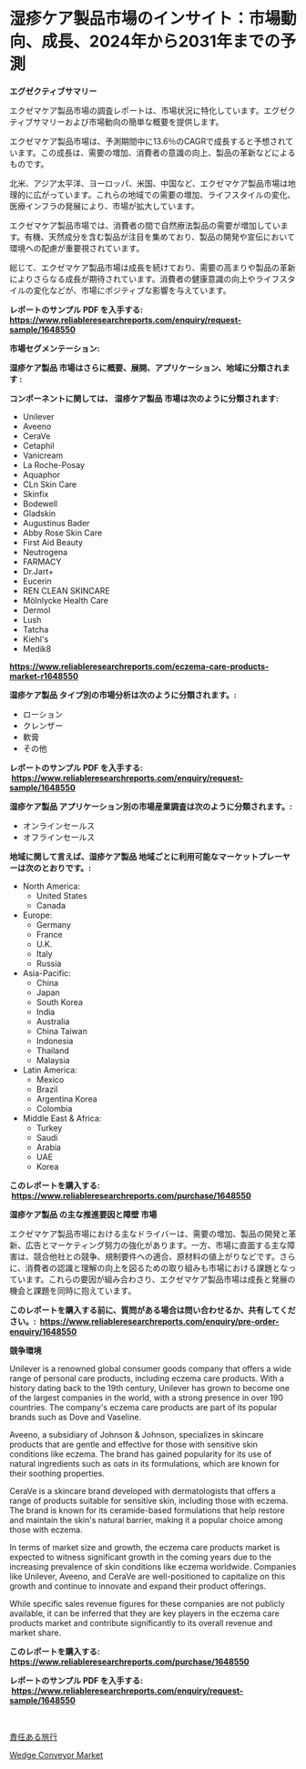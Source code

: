 <p><h1>湿疹ケア製品市場のインサイト：市場動向、成長、2024年から2031年までの予測</h1></p><p><strong>エグゼクティブサマリー</strong></p>
<p><p>エクゼマケア製品市場の調査レポートは、市場状況に特化しています。エグゼクティブサマリーおよび市場動向の簡単な概要を提供します。</p><p>エクゼマケア製品市場は、予測期間中に13.6％のCAGRで成長すると予想されています。この成長は、需要の増加、消費者の意識の向上、製品の革新などによるものです。</p><p>北米、アジア太平洋、ヨーロッパ、米国、中国など、エクゼマケア製品市場は地理的に広がっています。これらの地域での需要の増加、ライフスタイルの変化、医療インフラの発展により、市場が拡大しています。</p><p>エクゼマケア製品市場では、消費者の間で自然療法製品の需要が増加しています。有機、天然成分を含む製品が注目を集めており、製品の開発や宣伝において環境への配慮が重要視されています。</p><p>総じて、エクゼマケア製品市場は成長を続けており、需要の高まりや製品の革新によりさらなる成長が期待されています。消費者の健康意識の向上やライフスタイルの変化などが、市場にポジティブな影響を与えています。</p></p>
<p><strong>レポートのサンプル PDF を入手する: <a href="https://www.reliableresearchreports.com/enquiry/request-sample/1648550">https://www.reliableresearchreports.com/enquiry/request-sample/1648550</a></strong></p>
<p><strong>市場セグメンテーション:</strong></p>
<p><strong> 湿疹ケア製品 市場はさらに概要、展開、アプリケーション、地域に分類されます :</strong></p>
<p><strong>コンポーネントに関しては、 湿疹ケア製品 市場は次のように分類されます: &nbsp;</strong></p>
<p><ul><li>Unilever</li><li>Aveeno</li><li>CeraVe</li><li>Cetaphil</li><li>Vanicream</li><li>La Roche-Posay</li><li>Aquaphor</li><li>CLn Skin Care</li><li>Skinfix</li><li>Bodewell</li><li>Gladskin</li><li>Augustinus Bader</li><li>Abby Rose Skin Care</li><li>First Aid Beauty</li><li>Neutrogena</li><li>FARMACY</li><li>Dr.Jart+</li><li>Eucerin</li><li>REN CLEAN SKINCARE</li><li>Mölnlycke Health Care</li><li>Dermol</li><li>Lush</li><li>Tatcha</li><li>Kiehl's</li><li>Medik8</li></ul></p>
<p><strong><a href="https://www.reliableresearchreports.com/eczema-care-products-market-r1648550">https://www.reliableresearchreports.com/eczema-care-products-market-r1648550</a></strong></p>
<p><strong> 湿疹ケア製品 タイプ別の市場分析は次のように分類されます。:</strong></p>
<p><ul><li>ローション</li><li>クレンザー</li><li>軟膏</li><li>その他</li></ul></p>
<p><strong>レポートのサンプル PDF を入手する: &nbsp;<a href="https://www.reliableresearchreports.com/enquiry/request-sample/1648550">https://www.reliableresearchreports.com/enquiry/request-sample/1648550</a></strong></p>
<p><strong> 湿疹ケア製品 アプリケーション別の市場産業調査は次のように分類されます。:</strong></p>
<p><ul><li>オンラインセールス</li><li>オフラインセールス</li></ul></p>
<p><strong>地域に関して言えば、湿疹ケア製品 地域ごとに利用可能なマーケットプレーヤーは次のとおりです。:</strong></p>
<p><ul>
    <li>
        North America:
        <ul>
            <li>United States</li>
            <li>Canada</li>
        </ul>
    </li>
    <li>
        Europe:
        <ul>
            <li>Germany</li>
            <li>France</li>
            <li>U.K.</li>
            <li>Italy</li>
            <li>Russia</li>
        </ul>
    </li>
    <li>
        Asia-Pacific:
        <ul>
            <li>China</li>
            <li>Japan</li>
            <li>South Korea</li>
            <li>India</li>
            <li>Australia</li>
            <li>China Taiwan</li>
            <li>Indonesia</li>
            <li>Thailand</li>
            <li>Malaysia</li>
        </ul>
    </li>
    <li>
        Latin America:
        <ul>
            <li>Mexico</li>
            <li>Brazil</li>
            <li>Argentina Korea</li>
            <li>Colombia</li>
        </ul>
    </li>
    <li>
        Middle East & Africa:
        <ul>
            <li>Turkey</li>
            <li>Saudi</li>
            <li>Arabia</li>
            <li>UAE</li>
            <li>Korea</li>
        </ul>
    </li>
    </ul></p>
<p><strong>このレポートを購入する: &nbsp;<a href="https://www.reliableresearchreports.com/purchase/1648550">https://www.reliableresearchreports.com/purchase/1648550</a></strong></p>
<p><strong>湿疹ケア製品 の主な推進要因と障壁 市場</strong></p>
<p><p>エクゼマケア製品市場における主なドライバーは、需要の増加、製品の開発と革新、広告とマーケティング努力の強化があります。一方、市場に直面する主な障害は、競合他社との競争、規制要件への適合、原材料の値上がりなどです。さらに、消費者の認識と理解の向上を図るための取り組みも市場における課題となっています。これらの要因が組み合わさり、エクゼマケア製品市場は成長と発展の機会と課題を同時に抱えています。</p></p>
<p><strong>このレポートを購入する前に、質問がある場合は問い合わせるか、共有してください。:&nbsp; <a href="https://www.reliableresearchreports.com/enquiry/pre-order-enquiry/1648550">https://www.reliableresearchreports.com/enquiry/pre-order-enquiry/1648550</a></strong></p>
<p><strong>競争環境</strong></p>
<p><p>Unilever is a renowned global consumer goods company that offers a wide range of personal care products, including eczema care products. With a history dating back to the 19th century, Unilever has grown to become one of the largest companies in the world, with a strong presence in over 190 countries. The company's eczema care products are part of its popular brands such as Dove and Vaseline.</p><p>Aveeno, a subsidiary of Johnson & Johnson, specializes in skincare products that are gentle and effective for those with sensitive skin conditions like eczema. The brand has gained popularity for its use of natural ingredients such as oats in its formulations, which are known for their soothing properties.</p><p>CeraVe is a skincare brand developed with dermatologists that offers a range of products suitable for sensitive skin, including those with eczema. The brand is known for its ceramide-based formulations that help restore and maintain the skin's natural barrier, making it a popular choice among those with eczema.</p><p>In terms of market size and growth, the eczema care products market is expected to witness significant growth in the coming years due to the increasing prevalence of skin conditions like eczema worldwide. Companies like Unilever, Aveeno, and CeraVe are well-positioned to capitalize on this growth and continue to innovate and expand their product offerings.</p><p>While specific sales revenue figures for these companies are not publicly available, it can be inferred that they are key players in the eczema care products market and contribute significantly to its overall revenue and market share.</p></p>
<p><strong>このレポートを購入する: &nbsp; <a href="https://www.reliableresearchreports.com/purchase/1648550">https://www.reliableresearchreports.com/purchase/1648550</a></strong></p>
<p><strong>レポートのサンプル PDF を入手する: &nbsp;<a href="https://www.reliableresearchreports.com/enquiry/request-sample/1648550">https://www.reliableresearchreports.com/enquiry/request-sample/1648550</a></strong><strong></strong></p>
<p>&nbsp;</p>
<p><p><a href="https://github.com/mohamedbakry57/Market-Research-Report-List-3/blob/main/702796928255.md">責任ある旅行</a></p><p><a href="https://github.com/JameTravis/Market-Research-Report-List-4/blob/main/wedge-conveyor-market.md">Wedge Conveyor Market</a></p></p>